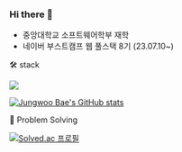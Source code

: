 ### Hi there 👋 

* 중앙대학교 소프트웨어학부 재학
* 네이버 부스트캠프 웹 풀스택 8기 (23.07.10~)


🛠 stack

<img src="https://img.shields.io/badge/Spring-6DB33F?style=for-the-badge&logo=spring&logoColor=white">

 
[![Jungwoo Bae's GitHub stats](https://github-readme-stats.vercel.app/api?username=wjddn2165&theme=dark)](https://github.com/wjddn2165/github-readme-stats)



💪 Problem Solving

[![Solved.ac
프로필](http://mazassumnida.wtf/api/generate_badge?boj=wjddn2165)](https://solved.ac/wjddn2165)
